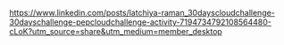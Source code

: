 https://www.linkedin.com/posts/latchiya-raman_30dayscloudchallenge-30dayschallenge-pepcloudchallenge-activity-7194734792108564480-cLoK?utm_source=share&utm_medium=member_desktop
